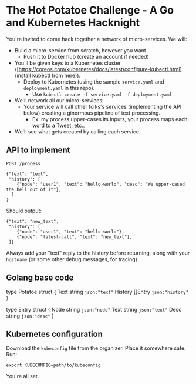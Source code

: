The Hot Potatoe Challenge - A Go and Kubernetes Hacknight
=========================================================

You're invited to come hack together a network of micro-services. We will:

* Build a micro-service from scratch, however you want.
  * Push it to Docker hub (create an account if needed)
* You'll be given keys to a Kubernetes cluster ([https://coreos.com/kubernetes/docs/latest/configure-kubectl.html](install kubectl from here)).
  * Deploy to Kubernetes (using the sample `service.yaml` and `deployment.yaml` in this repo).
    * Use `kubectl create -f service.yaml -f deployment.yaml`
* We'll network all our micro-services:
  * Your service will call other folks's services (implementing the API below)
    creating a ginormous pipeline of text processing.
    * Ex: my process upper-cases its inputs, your process maps each word to a Tweet, etc..
* We'll see what gets created by calling each service.


API to implement
----------------

`POST /process`

```
{"text": "text",
 "history": [
    {"node": "user1", "text": "hello-world", "desc": "We upper-cased the hell out of it"},
  ]
}
```

Should output:

```
{"text": "new_text",
 "history": [
    {"node": "user1", "text": "hello-world"},
    {"node": "latest-call", "text": "new_text"},
 ]}
```

Always add your "text" reply to the history before returning, along
with your `hostname` (or some other debug messages, for tracing).


Golang base code
----------------

type Potatoe struct {
    Text    string  `json:"text"`
    History []Entry `json:"history"`
}

type Entry struct {
    Node string `json:"node"`
    Text string `json:"text"`
    Desc string `json:"desc"`
}


Kubernetes configuration
------------------------

Download the `kubeconfig` file from the organizer. Place it somewhere safe. Run:

    export KUBECONFIG=path/to/kubeconfig

You're all set.

